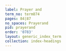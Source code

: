 ```yaml
---
label: Prayer and
term_no: term874
pages: 84|87
no_spaces: Prayerand
pid: prayerand
order: '0783'
layout: generic_index_term
collection: index-headings
---
```

